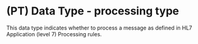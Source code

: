 # (PT) Data Type - processing type

This data type indicates whether to process a message as defined in HL7 Application (level 7) Processing rules.
